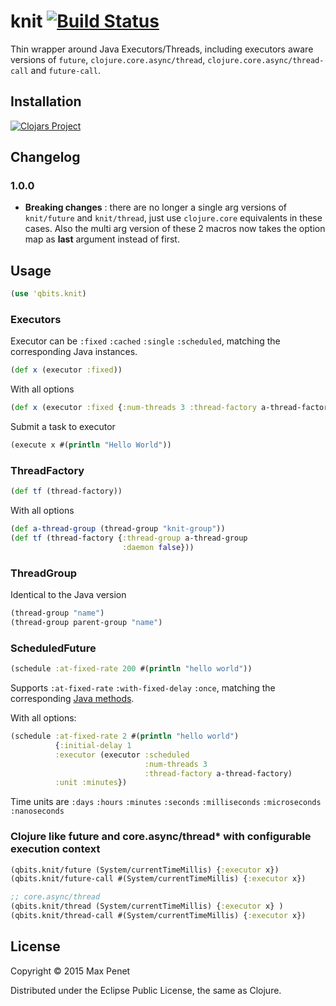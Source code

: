 # knit [![Build Status](https://secure.travis-ci.org/mpenet/knit.png?branch=master)](http://travis-ci.org/mpenet/knit)

Thin wrapper around Java Executors/Threads, including executors aware
versions of `future`, `clojure.core.async/thread`,
`clojure.core.async/thread-call` and `future-call`.

## Installation

[![Clojars Project](https://img.shields.io/clojars/v/cc.qbits/knit.svg)](https://clojars.org/cc.qbits/knit)

## Changelog

### 1.0.0

* **Breaking changes** : there are no longer a single arg versions of
  `knit/future` and `knit/thread`, just use `clojure.core` equivalents
  in these cases. Also the multi arg version of these 2 macros now
  takes the option map as **last** argument instead of first.

## Usage

```Clojure
(use 'qbits.knit)
```

### Executors

Executor can be `:fixed` `:cached` `:single` `:scheduled`, matching the
corresponding Java instances.

```Clojure
(def x (executor :fixed))
```
With all options
```clojure
(def x (executor :fixed {:num-threads 3 :thread-factory a-thread-factory}))
```

Submit a task to executor
```clojure
(execute x #(println "Hello World"))
```

### ThreadFactory

```clojure
(def tf (thread-factory))
```
With all options
```clojure
(def a-thread-group (thread-group "knit-group"))
(def tf (thread-factory {:thread-group a-thread-group
                         :daemon false}))
```

### ThreadGroup
Identical to the Java version

```clojure
(thread-group "name")
(thread-group parent-group "name")
```

### ScheduledFuture

```clojure
(schedule :at-fixed-rate 200 #(println "hello world"))

```
Supports `:at-fixed-rate` `:with-fixed-delay` `:once`, matching the
corresponding [Java methods](http://docs.oracle.com/javase/6/docs/api/java/util/concurrent/ScheduledExecutorService.html).

With all options:
```clojure
(schedule :at-fixed-rate 2 #(println "hello world")
          {:initial-delay 1
          :executor (executor :scheduled
                              :num-threads 3
                              :thread-factory a-thread-factory)
          :unit :minutes})
```

Time units are `:days` `:hours` `:minutes` `:seconds` `:milliseconds` `:microseconds` `:nanoseconds`


### Clojure like future and core.async/thread* with configurable execution context

```clojure
(qbits.knit/future (System/currentTimeMillis) {:executor x})
(qbits.knit/future-call #(System/currentTimeMillis) {:executor x})

;; core.async/thread
(qbits.knit/thread (System/currentTimeMillis) {:executor x} )
(qbits.knit/thread-call #(System/currentTimeMillis) {:executor x})
```

## License

Copyright © 2015 Max Penet

Distributed under the Eclipse Public License, the same as Clojure.
